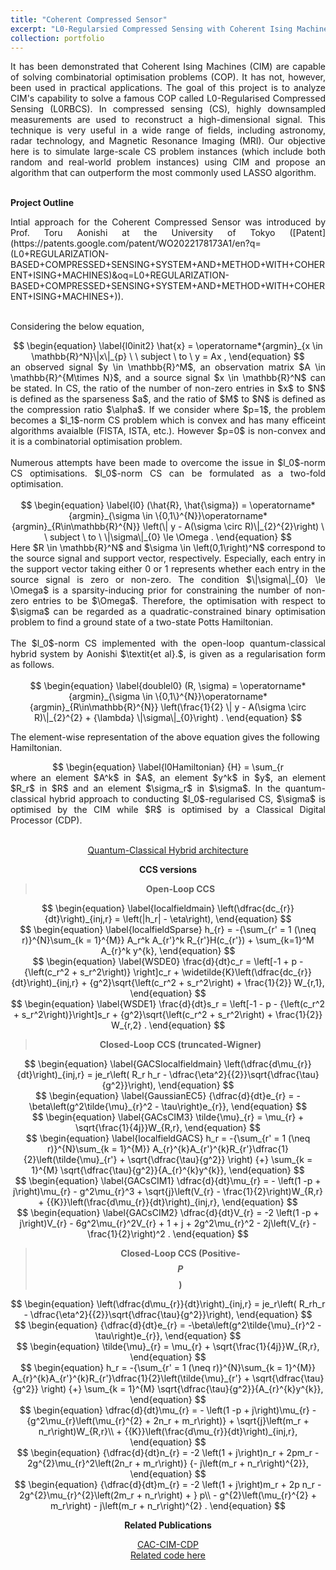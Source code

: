 ```yaml
---
title: "Coherent Compressed Sensor"
excerpt: "L0-Regularsied Compressed Sensing with Coherent Ising Machines"
collection: portfolio
---
```


<script
  src="https://cdn.mathjax.org/mathjax/latest/MathJax.js?config=TeX-AMS-MML_HTMLorMML"
  type="text/javascript">
</script>

<div style="text-align: justify"> It has been demonstrated that Coherent Ising Machines (CIM) are capable of solving combinatorial optimisation problems (COP). It has not, however, been used in practical applications. The goal of this project is to analyze CIM's capability to solve a famous COP called L0-Regularised Compressed Sensing (L0RBCS). In compressed sensing (CS), highly downsampled measurements are used to reconstruct a high-dimensional signal. This technique is very useful in a wide range of fields, including astronomy, radar technology, and Magnetic Resonance Imaging (MRI). Our objective here is to simulate large-scale CS problem instances (which include both random and real-world problem instances) using CIM and propose an algorithm that can outperform the most commonly used LASSO algorithm. </div> <br>

**Project Outline**

<div style="text-align: justify"> 
Intial approach for the Coherent Compressed Sensor was introduced by Prof. Toru Aonishi at the University of Tokyo ([Patent](https://patents.google.com/patent/WO2022178173A1/en?q=(L0+REGULARIZATION-BASED+COMPRESSED+SENSING+SYSTEM+AND+METHOD+WITH+COHERENT+ISING+MACHINES)&oq=L0+REGULARIZATION-BASED+COMPRESSED+SENSING+SYSTEM+AND+METHOD+WITH+COHERENT+ISING+MACHINES+)). </div> <br>

Considering the below equation, <br>
<div style="text-align: center"> 
$$
        \begin{equation}
        \label{l0init2}
            \hat{x} = \operatorname*{argmin}_{x \in \mathbb{R}^N}\|x\|_{p} \ \ subject \ to \ y = Ax ,
        \end{equation}
$$
 </div>
 
<div style="text-align: justify"> 
an observed signal $y \in \mathbb{R}^M$, an observation matrix $A \in \mathbb{R}^{M\times N}$, and a source signal $x \in \mathbb{R}^N$ can be stated. In CS, the ratio of the number of non-zero entries in $x$ to $N$ is defined as the sparseness $a$, and the ratio of $M$ to $N$ is defined as the compression ratio $\alpha$. If we consider where $p=1$, the problem becomes a $l_1$-norm CS problem which is convex and has many efficeint algorithms avaialble (FISTA, ISTA, etc.). However $p=0$ is non-convex and it is a combinatorial optimisation problem.  </div> <br>

<div style="text-align: justify"> 
Numerous attempts have been made to overcome the issue in $l_0$-norm CS optimisations. $l_0$-norm CS can be formulated as a two-fold optimisation. </div> <br>

<div style="text-align: center"> 
$$
        \begin{equation}
        \label{l0}
            (\hat{R}, \hat{\sigma}) = \operatorname*{argmin}_{\sigma \in \{0,1\}^{N}}\operatorname*{argmin}_{R\in\mathbb{R}^{N}} \left(\| y - A(\sigma \circ R)\|_{2}^{2}\right) \ \ subject \ to \   \|\sigma\|_{0} \le \Omega .
        \end{equation}
$$
 </div>

<div style="text-align: justify"> 
Here $R \in \mathbb{R}^N$ and $\sigma \in \left(0,1\right)^N$ correspond to the source signal and support vector, respectively. 
Especially, each entry in the support vector taking either 0 or 1 represents whether each entry in the source signal is zero or non-zero. The condition $\|\sigma\|_{0} \le \Omega$ is a sparsity-inducing prior for constraining the number of non-zero entries to be $\Omega$. Therefore, the optimisation with respect to $\sigma$ can be regarded as a quadratic-constrained binary optimisation problem to find a ground state of a two-state Potts Hamiltonian.  </div> <br>

<div style="text-align: justify"> 
The $l_0$-norm CS implemented with the open-loop quantum-classical hybrid system by Aonishi $\textit{et al}.$, is given as a regularisation form as follows.  </div> <br>

<div style="text-align: center"> 
$$
        \begin{equation}
        \label{doublel0}
            (R, \sigma) = \operatorname*{argmin}_{\sigma \in \{0,1\}^{N}}\operatorname*{argmin}_{R\in\mathbb{R}^{N}} \left(\frac{1}{2} \| y - A(\sigma \circ R)\|_{2}^{2} + {\lambda} \|\sigma\|_{0}\right) .
        \end{equation}
$$
 </div>

The element-wise representation of the above equation gives the following Hamiltonian.

<div style="text-align: center"> 
$$
        \begin{equation}
        \label{l0Hamiltonian}
            {H} = \sum_{r<r'}^{N}\sum_{k = 1}^{M} A_{r}^{k}A_{r'}^{k}R_{r}R_{r'}\sigma_{r}\sigma_{r'} - \sum_{r=1}^{N}\sum_{k =1}^{M} y^{k}A_{r}^{k}R_{r}\sigma_{r} + {\lambda} \sum_{r = 1}^{N} \sigma_r , 
        \end{equation}
$$
 </div>

<div style="text-align: justify"> 
where an element $A^k$ in $A$, an element $y^k$ in $y$, an element $R_r$ in $R$ and an element $\sigma_r$ in $\sigma$. In the quantum-classical hybrid approach to conducting $l_0$-regularised CS, $\sigma$ is optimised by the CIM while $R$ is optimised by a Classical Digital Processor (CDP). </div> <br>

<!-- <p>
    <img src="https://github.com/SuhiG/rasengan.github.io/blob/master/images/olccsarch.jpg" width="220" height="240" /> <br>
</p>  -->
[Quantum-Classical Hybrid architecture](/images/olccsarch.jpg) <br>

**CCS versions** <br>

> **Open-Loop CCS**

<div style="text-align: center"> 
$$
        \begin{equation}
        \label{localfieldmain}
            \left(\dfrac{dc_{r}}{dt}\right)_{inj,r} = \left(|h_r| - \eta\right),
        \end{equation}
$$
 </div>
  
<div style="text-align: center"> 
$$
        \begin{equation}
        \label{localfieldSparse}
                h_{r} = -{\sum_{r' = 1 (\neq r)}^{N}\sum_{k = 1}^{M}} A_r^k A_{r'}^k R_{r'}H(c_{r'}) + \sum_{k=1}^M A_{r}^k y^{k},
        \end{equation}
$$
 </div>
 
<div style="text-align: center"> 
$$
        \begin{equation}
        \label{WSDE0}
                \frac{d}{dt}c_r = \left[-1 + p - {\left(c_r^2 + s_r^2\right)} \right]c_r + \widetilde{K}\left(\dfrac{dc_{r}}{dt}\right)_{inj,r} + {g^2}\sqrt{\left(c_r^2 + s_r^2\right) + \frac{1}{2}} W_{r,1},
        \end{equation}
$$
 </div>
 
<div style="text-align: center"> 
$$
        \begin{equation}
        \label{WSDE1}
                \frac{d}{dt}s_r = \left[-1 - p - {\left(c_r^2 + s_r^2\right)}\right]s_r + {g^2}\sqrt{\left(c_r^2 + s_r^2\right) + \frac{1}{2}} W_{r,2} .
        \end{equation}
$$
</div>
 

> **Closed-Loop CCS (truncated-Wigner)**

<div style="text-align: center"> 
$$
        \begin{equation}
        \label{GACSlocalfieldmain}
            \left(\dfrac{d\mu_{r}}{dt}\right)_{inj,r} = je_r\left( R_r h_r - \dfrac{\eta^2}{{2}}\sqrt{\dfrac{\tau}{g^2}}\right),
        \end{equation}
$$
 </div>
 
<div style="text-align: center"> 
$$
        \begin{equation}
        \label{GaussianEC5}
                {\dfrac{d}{dt}e_{r} = -\beta\left(g^2\tilde{\mu}_{r}^2 - \tau\right)e_{r}},
        \end{equation}
$$
 </div>
 
<div style="text-align: center"> 
$$
        \begin{equation}
        \label{GACsCIM3}
                \tilde{\mu}_{r} = \mu_{r} + \sqrt{\frac{1}{4j}}W_{R,r},
        \end{equation}
$$
 </div>

<div style="text-align: center"> 
$$ 
        \begin{equation}
        \label{localfieldGACS}
            h_r = -{\sum_{r' = 1 (\neq r)}^{N}\sum_{k = 1}^{M}} A_{r}^{k}A_{r'}^{k}R_{r'}\dfrac{1}{2}\left(\tilde{\mu}_{r'} + \sqrt{\dfrac{\tau}{g^2}} \right) {+} \sum_{k = 1}^{M} \sqrt{\dfrac{\tau}{g^2}}{A_{r}^{k}y^{k}},
        \end{equation}
$$
 </div>
 
 <div style="text-align: center"> 
$$
        \begin{equation}
        \label{GACsCIM1}
                \dfrac{d}{dt}\mu_{r} = - \left(1 -p + j\right)\mu_{r} - g^2\mu_{r}^3 + \sqrt{j}\left(V_{r} - \frac{1}{2}\right)W_{R,r} + {{K}}\left(\frac{d\mu_{r}}{dt}\right)_{inj,r},
        \end{equation}
$$
 </div>
 
 <div style="text-align: center"> 
$$
        \begin{equation}
        \label{GACsCIM2}
                \dfrac{d}{dt}V_{r} = -2 \left(1 -p + j\right)V_{r} - 6g^2\mu_{r}^2V_{r} + 1 + j + 2g^2\mu_{r}^2 - 2j\left(V_{r} -\frac{1}{2}\right)^2 .
        \end{equation}
$$
 </div>
 

> **Closed-Loop CCS (Positive-$$\textit{P}$$)**

<div style="text-align: center"> 
$$
        \begin{equation}
            \left(\dfrac{d\mu_{r}}{dt}\right)_{inj,r} = je_r\left( R_rh_r - \dfrac{\eta^2}{{2}}\sqrt{\dfrac{\tau}{g^2}}\right),
        \end{equation}
$$
 </div>

<div style="text-align: center"> 
$$
        \begin{equation}
                {\dfrac{d}{dt}e_{r} = -\beta\left(g^2\tilde{\mu}_{r}^2 - \tau\right)e_{r}},
        \end{equation}
$$
 </div>
 
<div style="text-align: center"> 
$$
        \begin{equation}
                \tilde{\mu}_{r} = \mu_{r} + \sqrt{\frac{1}{4j}}W_{R,r},
        \end{equation}
$$
 </div>
 
<div style="text-align: center"> 
$$
        \begin{equation}
            h_r = -{\sum_{r' = 1 (\neq r)}^{N}\sum_{k = 1}^{M}} A_{r}^{k}A_{r'}^{k}R_{r'}\dfrac{1}{2}\left(\tilde{\mu}_{r'} + \sqrt{\dfrac{\tau}{g^2}} \right) {+} \sum_{k = 1}^{M} \sqrt{\dfrac{\tau}{g^2}}{A_{r}^{k}y^{k}},
        \end{equation}
$$
 </div>
  
<div style="text-align: center"> 
$$
        \begin{equation}
                \dfrac{d}{dt}\mu_{r} = - \left(1 -p + j\right)\mu_{r} - {g^2\mu_{r}\left(\mu_{r}^{2} + 2n_r + m_r\right)} + \sqrt{j}\left(m_r + n_r\right)W_{R,r}\\ + {{K}}\left(\frac{d\mu_{r}}{dt}\right)_{inj,r},
        \end{equation}
$$
 </div>
  
<div style="text-align: center"> 
$$
        \begin{equation}
                {\dfrac{d}{dt}n_{r} = -2 \left(1 + j\right)n_r + 2pm_r - 2g^{2}\mu_{r}^2\left(2n_r + m_r\right)} {- j\left(m_r + n_r\right)^{2}},
        \end{equation}
$$
 </div>
 
<div style="text-align: center"> 
$$ 
        \begin{equation}
                {\dfrac{d}{dt}m_{r} = -2 \left(1 + j\right)m_r + 2p n_r - 2g^{2}\mu_{r}^{2}\left(2m_r + n_r\right) + } p\\ -  g^{2}\left(\mu_{r}^{2} + m_r\right) - j\left(m_r + n_r\right)^{2} .
        \end{equation}
$$
 </div>

**Related Publications** <br>

[CAC-CIM-CDP](https://doi.org/10.1038/s41598-023-43364-8) <br>
[Related code here](/404.html)

<!-- <img src="/images/gacs_Figure_6.png" alt="gacs" style="height: 500px; width:300px;"/> -->